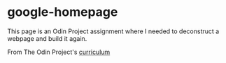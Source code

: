 # google-homepage

This page is an Odin Project assignment where I needed to deconstruct a webpage and build it again.


From The Odin Project's [curriculum](http://www.theodinproject.com/courses/web-development-101/lessons/html-css)
